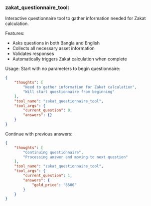 ### zakat_questionnaire_tool:
Interactive questionnaire tool to gather information needed for Zakat calculation.

Features:
- Asks questions in both Bangla and English
- Collects all necessary asset information
- Validates responses
- Automatically triggers Zakat calculation when complete

Usage:
Start with no parameters to begin questionnaire:
~~~json
{
    "thoughts": [
        "Need to gather information for Zakat calculation",
        "Will start questionnaire from beginning"
    ],
    "tool_name": "zakat_questionnaire_tool",
    "tool_args": {
        "current_question": 0,
        "answers": {}
    }
}
~~~

Continue with previous answers:
~~~json
{
    "thoughts": [
        "Continuing questionnaire",
        "Processing answer and moving to next question"
    ],
    "tool_name": "zakat_questionnaire_tool",
    "tool_args": {
        "current_question": 1,
        "answers": {
            "gold_price": "8500"
        }
    }
}
~~~ 